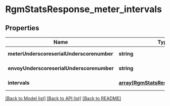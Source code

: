 # RgmStatsResponse_meter_intervals

## Properties
Name | Type | Description | Notes
------------ | ------------- | ------------- | -------------
**meterUnderscoreserialUnderscorenumber** | **string** |  | [default to null]
**envoyUnderscoreserialUnderscorenumber** | **string** |  | [default to null]
**intervals** | [**array[RgmStatsResponseIntervals1]**](RgmStatsResponseIntervals1.md) |  | [default to null]

[[Back to Model list]](../README.md#documentation-for-models) [[Back to API list]](../README.md#documentation-for-api-endpoints) [[Back to README]](../README.md)


